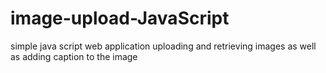# image-upload-JavaScript
simple java script web application uploading and retrieving images as well as adding caption to the image
